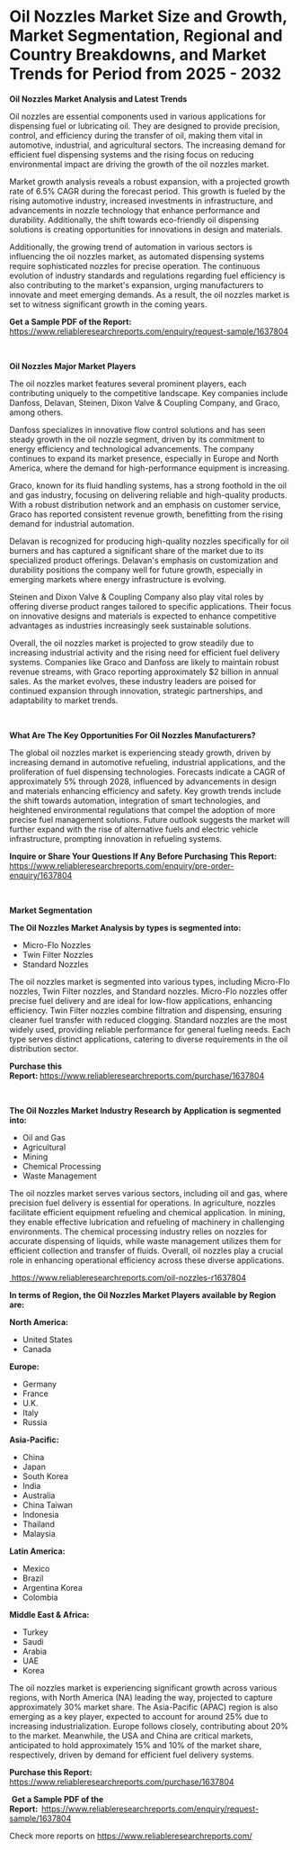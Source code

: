 <p><h1>Oil Nozzles Market Size and Growth, Market Segmentation, Regional and Country Breakdowns, and Market Trends for Period from 2025 -  2032</h1></p><p><strong>Oil Nozzles Market Analysis and Latest Trends</strong></p>
<p><p>Oil nozzles are essential components used in various applications for dispensing fuel or lubricating oil. They are designed to provide precision, control, and efficiency during the transfer of oil, making them vital in automotive, industrial, and agricultural sectors. The increasing demand for efficient fuel dispensing systems and the rising focus on reducing environmental impact are driving the growth of the oil nozzles market.</p><p>Market growth analysis reveals a robust expansion, with a projected growth rate of 6.5% CAGR during the forecast period. This growth is fueled by the rising automotive industry, increased investments in infrastructure, and advancements in nozzle technology that enhance performance and durability. Additionally, the shift towards eco-friendly oil dispensing solutions is creating opportunities for innovations in design and materials.</p><p>Additionally, the growing trend of automation in various sectors is influencing the oil nozzles market, as automated dispensing systems require sophisticated nozzles for precise operation. The continuous evolution of industry standards and regulations regarding fuel efficiency is also contributing to the market's expansion, urging manufacturers to innovate and meet emerging demands. As a result, the oil nozzles market is set to witness significant growth in the coming years.</p></p>
<p><strong>Get a Sample PDF of the Report:&nbsp;</strong> <a href="https://www.reliableresearchreports.com/enquiry/request-sample/1637804?utm_campaign=2216&utm_medium=2&utm_source=Github&utm_content=ia&utm_term=07032025&utm_id=oil-nozzles">https://www.reliableresearchreports.com/enquiry/request-sample/1637804</a></p>
<p>&nbsp;</p>
<p><strong>Oil Nozzles Major Market Players</strong></p>
<p><p>The oil nozzles market features several prominent players, each contributing uniquely to the competitive landscape. Key companies include Danfoss, Delavan, Steinen, Dixon Valve & Coupling Company, and Graco, among others. </p><p>Danfoss specializes in innovative flow control solutions and has seen steady growth in the oil nozzle segment, driven by its commitment to energy efficiency and technological advancements. The company continues to expand its market presence, especially in Europe and North America, where the demand for high-performance equipment is increasing. </p><p>Graco, known for its fluid handling systems, has a strong foothold in the oil and gas industry, focusing on delivering reliable and high-quality products. With a robust distribution network and an emphasis on customer service, Graco has reported consistent revenue growth, benefitting from the rising demand for industrial automation.</p><p>Delavan is recognized for producing high-quality nozzles specifically for oil burners and has captured a significant share of the market due to its specialized product offerings. Delavan's emphasis on customization and durability positions the company well for future growth, especially in emerging markets where energy infrastructure is evolving.</p><p>Steinen and Dixon Valve & Coupling Company also play vital roles by offering diverse product ranges tailored to specific applications. Their focus on innovative designs and materials is expected to enhance competitive advantages as industries increasingly seek sustainable solutions.</p><p>Overall, the oil nozzles market is projected to grow steadily due to increasing industrial activity and the rising need for efficient fuel delivery systems. Companies like Graco and Danfoss are likely to maintain robust revenue streams, with Graco reporting approximately $2 billion in annual sales. As the market evolves, these industry leaders are poised for continued expansion through innovation, strategic partnerships, and adaptability to market trends.</p></p>
<p>&nbsp;</p>
<p><strong>What Are The Key Opportunities For Oil Nozzles Manufacturers?</strong></p>
<p><p>The global oil nozzles market is experiencing steady growth, driven by increasing demand in automotive refueling, industrial applications, and the proliferation of fuel dispensing technologies. Forecasts indicate a CAGR of approximately 5% through 2028, influenced by advancements in design and materials enhancing efficiency and safety. Key growth trends include the shift towards automation, integration of smart technologies, and heightened environmental regulations that compel the adoption of more precise fuel management solutions. Future outlook suggests the market will further expand with the rise of alternative fuels and electric vehicle infrastructure, prompting innovation in refueling systems.</p></p>
<p><strong>Inquire or Share Your Questions If Any Before Purchasing This Report:</strong> <a href="https://www.reliableresearchreports.com/enquiry/pre-order-enquiry/1637804?utm_campaign=2216&utm_medium=2&utm_source=Github&utm_content=ia&utm_term=07032025&utm_id=oil-nozzles">https://www.reliableresearchreports.com/enquiry/pre-order-enquiry/1637804</a></p>
<p>&nbsp;</p>
<p><strong>Market Segmentation</strong></p>
<p><strong>The Oil Nozzles Market Analysis by types is segmented into:</strong></p>
<p><ul><li>Micro-Flo Nozzles</li><li>Twin Filter Nozzles</li><li>Standard Nozzles</li></ul></p>
<p><p>The oil nozzles market is segmented into various types, including Micro-Flo nozzles, Twin Filter nozzles, and Standard nozzles. Micro-Flo nozzles offer precise fuel delivery and are ideal for low-flow applications, enhancing efficiency. Twin Filter nozzles combine filtration and dispensing, ensuring cleaner fuel transfer with reduced clogging. Standard nozzles are the most widely used, providing reliable performance for general fueling needs. Each type serves distinct applications, catering to diverse requirements in the oil distribution sector.</p></p>
<p><strong>Purchase this Report:&nbsp;</strong><a href="https://www.reliableresearchreports.com/purchase/1637804?utm_campaign=2216&utm_medium=2&utm_source=Github&utm_content=ia&utm_term=07032025&utm_id=oil-nozzles">https://www.reliableresearchreports.com/purchase/1637804</a></p>
<p>&nbsp;</p>
<p><strong>The Oil Nozzles Market Industry Research by Application is segmented into:</strong></p>
<p><ul><li>Oil and Gas</li><li>Agricultural</li><li>Mining</li><li>Chemical Processing</li><li>Waste Management</li></ul></p>
<p><p>The oil nozzles market serves various sectors, including oil and gas, where precision fuel delivery is essential for operations. In agriculture, nozzles facilitate efficient equipment refueling and chemical application. In mining, they enable effective lubrication and refueling of machinery in challenging environments. The chemical processing industry relies on nozzles for accurate dispensing of liquids, while waste management utilizes them for efficient collection and transfer of fluids. Overall, oil nozzles play a crucial role in enhancing operational efficiency across these diverse applications.</p></p>
<p><a href="https://www.reliableresearchreports.com/oil-nozzles-r1637804?utm_campaign=2216&utm_medium=2&utm_source=Github&utm_content=ia&utm_term=07032025&utm_id=oil-nozzles">&nbsp;https://www.reliableresearchreports.com/oil-nozzles-r1637804</a></p>
<p><strong>In terms of Region, the Oil Nozzles Market Players available by Region are:</strong></p>
<p>
    <p> <strong> North America: </strong>
        <ul>
            <li>United States</li>
            <li>Canada</li>
        </ul>
        </p> 
    <p> <strong> Europe: </strong>
        <ul>
            <li>Germany</li>
            <li>France</li>
            <li>U.K.</li>
            <li>Italy</li>
            <li>Russia</li>
        </ul>
        </p> 
    <p> <strong> Asia-Pacific: </strong>
        <ul>
            <li>China</li>
            <li>Japan</li>
            <li>South Korea</li>
            <li>India</li>
            <li>Australia</li>
            <li>China Taiwan</li>
            <li>Indonesia</li>
            <li>Thailand</li>
            <li>Malaysia</li>
        </ul>
        </p> 
    <p> <strong> Latin America: </strong>
        <ul>
            <li>Mexico</li>
            <li>Brazil</li>
            <li>Argentina Korea</li>
            <li>Colombia</li>
        </ul>
        </p> 
    <p> <strong> Middle East & Africa: </strong>
        <ul>
            <li>Turkey</li>
            <li>Saudi</li>
            <li>Arabia</li>
            <li>UAE</li>
            <li>Korea</li>
        </ul>
    </p>
    </p>
<p><p>The oil nozzles market is experiencing significant growth across various regions, with North America (NA) leading the way, projected to capture approximately 30% market share. The Asia-Pacific (APAC) region is also emerging as a key player, expected to account for around 25% due to increasing industrialization. Europe follows closely, contributing about 20% to the market. Meanwhile, the USA and China are critical markets, anticipated to hold approximately 15% and 10% of the market share, respectively, driven by demand for efficient fuel delivery systems.</p></p>
<p><strong>Purchase this Report: </strong><a href="https://www.reliableresearchreports.com/purchase/1637804?utm_campaign=2216&utm_medium=2&utm_source=Github&utm_content=ia&utm_term=07032025&utm_id=oil-nozzles">https://www.reliableresearchreports.com/purchase/1637804</a></p>
<p>&nbsp;<strong>Get a Sample PDF of the Report:&nbsp;&nbsp;</strong><a href="https://www.reliableresearchreports.com/enquiry/request-sample/1637804?utm_campaign=2216&utm_medium=2&utm_source=Github&utm_content=ia&utm_term=07032025&utm_id=oil-nozzles">https://www.reliableresearchreports.com/enquiry/request-sample/1637804</a></p>
<p><strong></strong></p>
<p>Check more reports on <a href="https://www.reliableresearchreports.com/?utm_campaign=2216&utm_medium=2&utm_source=Github&utm_content=ia&utm_term=07032025&utm_id=oil-nozzles">https://www.reliableresearchreports.com/</a></p>